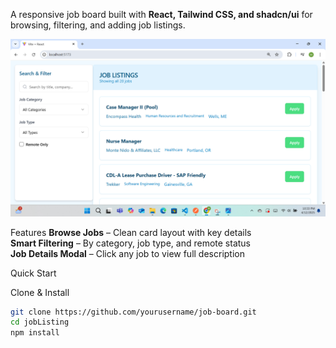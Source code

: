 A responsive job board built with **React, Tailwind CSS, and shadcn/ui** for browsing, filtering, and adding job listings.

![Demo](public/Screenshot.png) 

Features
**Browse Jobs** – Clean card layout with key details  
**Smart Filtering** – By category, job type, and remote status  
**Job Details Modal** – Click any job to view full description 

 Quick Start  

Clone & Install
   ```bash
   git clone https://github.com/yourusername/job-board.git
   cd jobListing
   npm install
